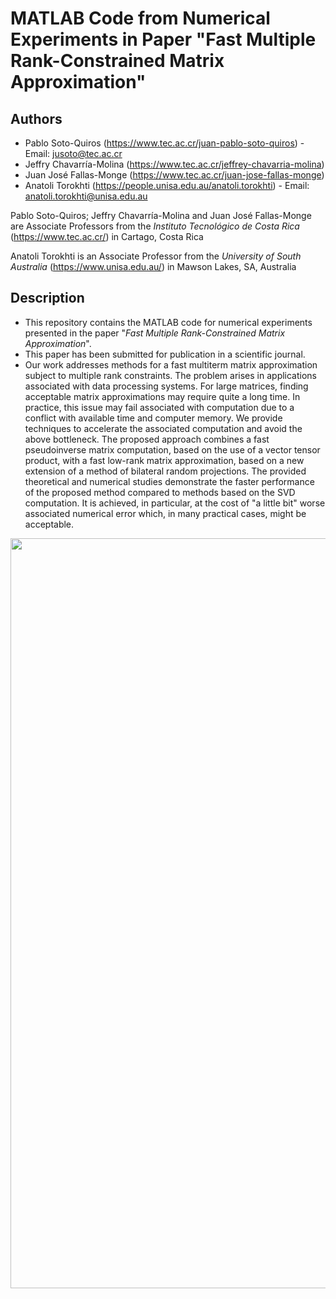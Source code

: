 # MATLAB Code from Numerical Experiments in Paper "Fast Multiple Rank-Constrained Matrix Approximation"

## Authors

* Pablo Soto-Quiros (https://www.tec.ac.cr/juan-pablo-soto-quiros) - Email: jusoto@tec.ac.cr
* Jeffry Chavarría-Molina (https://www.tec.ac.cr/jeffrey-chavarria-molina)
* Juan José Fallas-Monge (https://www.tec.ac.cr/juan-jose-fallas-monge)
* Anatoli Torokhti (https://people.unisa.edu.au/anatoli.torokhti) - Email: anatoli.torokhti@unisa.edu.au

Pablo Soto-Quiros; Jeffry Chavarría-Molina and Juan José Fallas-Monge are Associate Professors from the *Instituto Tecnológico de Costa Rica* (https://www.tec.ac.cr/) in Cartago, Costa Rica

Anatoli Torokhti is an Associate Professor from the *University of South Australia* (https://www.unisa.edu.au/) in Mawson Lakes, SA, Australia

## Description

* This repository contains the MATLAB code for numerical experiments presented in the paper "*Fast Multiple Rank-Constrained Matrix Approximation*". 
* This paper has been submitted for publication in a scientific journal. 
* Our work addresses  methods for a fast  multiterm  matrix approximation subject to multiple rank constraints. The problem arises in applications associated with data processing systems. For large matrices,  finding  acceptable matrix approximations  may require quite a long time. In practice, this issue may fail   associated with computation due to a conflict with available time and computer memory.
We provide  techniques to accelerate the associated computation and avoid the above  bottleneck. The proposed approach combines a fast pseudoinverse matrix computation, based on the use of a vector tensor product, with a fast low-rank matrix approximation, based on a new extension of a method of bilateral random projections. The provided theoretical and numerical studies  demonstrate the faster performance  of the proposed method  compared to  methods based on the SVD computation. It is achieved, in particular, at the cost of "a little bit" worse associated numerical error which, in many practical cases, might be acceptable.


<p align="center"><img width="1200" src="https://github.com/jusotoTEC/multifiltering_transform/blob/main/img/img1.png"></p>
